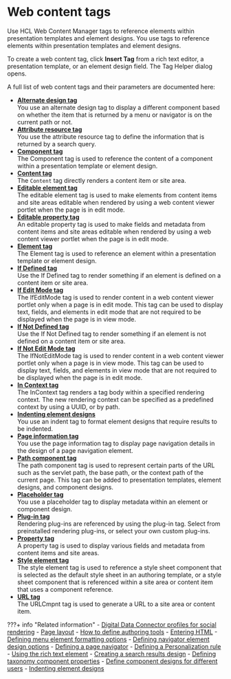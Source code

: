 # Web content tags

Use HCL Web Content Manager tags to reference elements within presentation templates and element designs. You use tags to reference elements within presentation templates and element designs.

To create a web content tag, click **Insert Tag** from a rich text editor, a presentation template, or an element design field. The Tag Helper dialog opens.

A full list of web content tags and their parameters are documented here: 

-   **[Alternate design tag](wcm_dev_referencing_components_alternate-design.md)**<br>
You use an alternate design tag to display a different component based on whether the item that is returned by a menu or navigator is on the current path or not.
-   **[Attribute resource tag](wcm_dev_referencing_attribute_resource.md)**<br>
You use the attribute resource tag to define the information that is returned by a search query.
-   **[Component tag](wcm_dev_referencing_components.md)**<br>
The Component tag is used to reference the content of a component within a presentation template or element design.
-   **[Content tag](wcm_dev_tag_content.md)**<br>
The `Content` tag directly renders a content item or site area.
-   **[Editable element tag](wcm_dev_referencing_elements_edit.md)**<br>
The editable element tag is used to make elements from content items and site areas editable when rendered by using a web content viewer portlet when the page is in edit mode.
-   **[Editable property tag](wcm_dev_item-details_property_edit.md)**<br>
An editable property tag is used to make fields and metadata from content items and site areas editable when rendered by using a web content viewer portlet when the page is in edit mode.
-   **[Element tag](wcm_dev_referencing_elements.md)**<br>
The Element tag is used to reference an element within a presentation template or element design.
-   **[If Defined tag](wcm_dev_tag_ifdefined.md)**<br>
Use the If Defined tag to render something if an element is defined on a content item or site area.
-   **[If Edit Mode tag](wcm_dev_tag_ifeditmode.md)**<br>
The IfEditMode tag is used to render content in a web content viewer portlet only when a page is in edit mode. This tag can be used to display text, fields, and elements in edit mode that are not required to be displayed when the page is in view mode.
-   **[If Not Defined tag](wcm_dev_tag_ifnotdefined.md)**<br>
Use the If Not Defined tag to render something if an element is not defined on a content item or site area.
-   **[If Not Edit Mode tag](wcm_dev_tag_ifnoteditmode.md)**<br>
The IfNotEditMode tag is used to render content in a web content viewer portlet only when a page is in view mode. This tag can be used to display text, fields, and elements in view mode that are not required to be displayed when the page is in edit mode.
-   **[In Context tag](wcm_dev_tag_incontext.md)**<br>
The InContext tag renders a tag body within a specified rendering context. The new rendering context can be specified as a predefined context by using a UUID, or by path.
-   **[Indenting element designs](wcm_dev_elements_indents.md)**<br>
You use an indent tag to format element designs that require results to be indented.
-   **[Page information tag](wcm_dev_elements_page-navigation_tag.md)**<br> 
You use the page information tag to display page navigation details in the design of a page navigation element.
-   **[Path component tag](wcm_dev_item-details_path.md)**<br> 
The path component tag is used to represent certain parts of the URL such as the servlet path, the base path, or the context path of the current page. This tag can be added to presentation templates, element designs, and component designs.
-   **[Placeholder tag](wcm_dev_elements_placeholder.md)**  
You use a placeholder tag to display metadata within an element or component design.
-   **[Plug-in tag](../creating_plugin_tag/index.md)**<br>
Rendering plug-ins are referenced by using the plug-in tag. Select from preinstalled rendering plug-ins, or select your own custom plug-ins.
-   **[Property tag](wcm_dev_item-details_property.md)**<br>
A property tag is used to display various fields and metadata from content items and site areas.
-   **[Style element tag](wcm_dev_referencing_components_style-sheet.md)**<br>
The style element tag is used to reference a style sheet component that is selected as the default style sheet in an authoring template, or a style sheet component that is referenced within a site area or content item that uses a component reference.
-   **[URL tag](wcm_dev_item-details_url.md)**<br>
The URLCmpnt tag is used to generate a URL to a site area or content item.


???+ info "Related information"
    - [Digital Data Connector profiles for social rendering](../../../../../../build_sites/social_rendering/customizing_view_definitions/customizing_visualdesign/customizing_markup_gen/ddc_profiles_for_social_rend/index.md)
    - [Page layout](../../../../../../build_sites/create_sites/adding_pages_content_more/editing_page_settings/page_layout/index.md)
    - [How to define authoring tools](../../elements/authoringtools_element/authoring_tools_cmpnt/wcm_dev_elements_authoring-tools_examples.md)
    - [Entering HTML](../../elements/html_element/wcm_dev_elements_html_props.md)
    - [Defining menu element formatting options](../../elements/menu_element/wcm_dev_elements_menu_format.md)
    - [Defining navigator element design options](../../elements/navigator_element/wcm_dev_elements_navigator_using.md)
    - [Defining a page navigator](../../elements/page_nav_element/wcm_dev_elements_page-navigation_props.md)
    - [Defining a Personalization rule](../../elements/pzn_element/wcm_dev_elements_pzn_props.md)
    - [Using the rich text element](../../elements/richtext_element/wcm_dev_elements_rich-text_props.md)
    - [Creating a search results design](../../elements/search_element/wcm_dev_elements_search_props.md)
    - [Defining taxonomy component properties](../../elements/taxonomy_element/wcm_dev_elements_taxonomy_props.md)
    - [Define component designs for different users](../../elements/username_element/wcm_dev_elements_username_props.md)
    - [Indenting element designs](wcm_dev_elements_indents.md)
